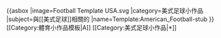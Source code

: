 {{asbox
|image=Football Template USA.svg
|category=美式足球小作品
|subject=與[[美式足球]]相關的
|name=Template:American_Football-stub
}}<noinclude>
[[Category:體育小作品模板|A]]
[[Category:美式足球小作品|*]]
</noinclude>